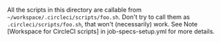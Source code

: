 All the scripts in this directory are callable from `~/workspace/.circleci/scripts/foo.sh`.
Don't try to call them as `.circleci/scripts/foo.sh`, that won't
(necessarily) work.  See Note [Workspace for CircleCI scripts] in
job-specs-setup.yml for more details.
